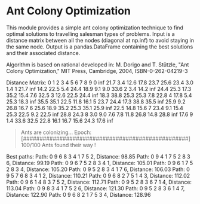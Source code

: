 # Ant Colony Optimization

This module provides a simple ant colony optimization technique to find optimal
solutions to travelling salesman types of problems. Input is a distance matrix
between all the nodes (diagonal at np.inf) to avoid staying in the same node.
Output is a pandas.DataFrame containing the best solutions and their associated
distance.

Algorithm is based on rational developed in:
M. Dorigo and T. Stützle, "Ant Colony Optimization," 
MIT Press, Cambridge, 2004, ISBN-0-262-04219-3

Distance Matrix:
      0     1     2     3     4     5     6     7     8     9
0   inf  21.7   3.4  12.6  17.8  23.7  25.6  23.4   3.0   1.4
1  21.7   inf  14.2  22.5   5.4  24.4  18.9   9.1   9.0  33.6
2   3.4  14.2   inf  24.4  25.3  17.3  35.2  15.4   7.6  32.5
3  12.6  22.5  24.4   inf  18.3  38.8  25.3  25.3   7.8  22.8
4  17.8   5.4  25.3  18.3   inf  35.5  35.1  22.5  11.8  16.1
5  23.7  24.4  17.3  38.8  35.5   inf  25.9   9.2  26.8  16.7
6  25.6  18.9  35.2  25.3  35.1  25.9   inf  22.5  14.8  15.6
7  23.4   9.1  15.4  25.3  22.5   9.2  22.5   inf  28.8  24.3
8   3.0   9.0   7.6   7.8  11.8  26.8  14.8  28.8   inf  17.6
9   1.4  33.6  32.5  22.8  16.1  16.7  15.6  24.3  17.6   inf

> Ants are colonizing...
  Epoch: [##################################################] 100/100
> Ants found their way !

Best paths:
Path: 0 9 6 8 3 4 1 7 5 2, Distance: 98.85
Path: 0 9 4 1 7 5 2 8 3 6, Distance: 99.19
Path: 0 9 6 7 5 2 8 3 4 1, Distance: 105.01
Path: 0 9 6 1 7 5 2 8 3 4, Distance: 105.20
Path: 0 9 5 2 8 3 4 1 7 6, Distance: 106.03
Path: 0 9 5 7 6 8 3 4 1 2, Distance: 110.21
Path: 0 9 6 8 2 7 5 1 4 3, Distance: 112.02
Path: 0 9 6 1 4 8 3 7 5 2, Distance: 112.71
Path: 0 9 5 2 8 3 6 7 1 4, Distance: 113.04
Path: 0 9 8 3 4 1 7 5 2 6, Distance: 121.30
Path: 0 9 5 2 8 3 6 1 4 7, Distance: 122.90
Path: 0 9 6 8 2 1 7 5 3 4, Distance: 128.96

